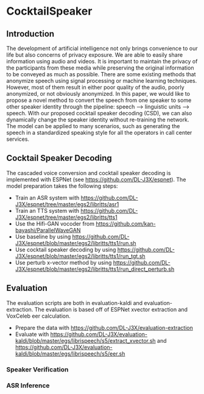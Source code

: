 # CocktailSpeaker

## Introduction
The development of artificial intelligence not only brings convenience to our life but also concerns of privacy exposure. We are able to easily share information using audio and videos. It is important to maintain the privacy of the participants from these media while preserving the original information to be conveyed as much as possible. There are some existing methods that anonymize speech using signal processing or machine learning techniques. However, most of them result in either poor quality of the audio, poorly anonymized, or not obviously anonymized. In this paper, we would like to propose a novel method to convert the speech from one speaker to some other speaker identity through the pipeline: speech --> linguistic units --> speech. With our proposed cocktail speaker decoding (CSD), we can also dynamically change the speaker identity without re-training the network. The model can be applied to many scenarios, such as generating the speech in a standardized speaking style for all the operators in call center services.

## Cocktail Speaker Decoding
The cascaded voice conversion and cocktail speaker decoding is implemented with ESPNet (see https://github.com/DL-J3X/espnet). The model preparation takes the following steps:

- Train an ASR system with https://github.com/DL-J3X/espnet/tree/master/egs2/libritts/asr1
- Train an TTS system with https://github.com/DL-J3X/espnet/tree/master/egs2/libritts/tts1
- Use the Hifi-GAN vocoder from https://github.com/kan-bayashi/ParallelWaveGAN
- Use baseline by using https://github.com/DL-J3X/espnet/blob/master/egs2/libritts/tts1/run.sh
- Use cocktail speaker decoding by using https://github.com/DL-J3X/espnet/blob/master/egs2/libritts/tts1/run_tgt.sh
- Use perturb x-vector method by using https://github.com/DL-J3X/espnet/blob/master/egs2/libritts/tts1/run_direct_perturb.sh

## Evaluation
The evaluation scripts are both in evaluation-kaldi and evaluation-extraction. The evaluation is based off of ESPNet xvector extraction and VoxCeleb eer calculation.

- Prepare the data with https://github.com/DL-J3X/evaluation-extraction
- Evaluate with https://github.com/DL-J3X/evaluation-kaldi/blob/master/egs/librispeech/s5/extract_xvector.sh and https://github.com/DL-J3X/evaluation-kaldi/blob/master/egs/librispeech/s5/eer.sh

### Speaker Verification

### ASR Inference


